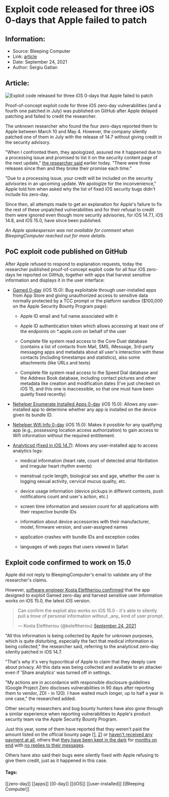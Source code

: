 # Exploit code released for three iOS 0-days that Apple failed to patch
### 

## Information:
+ Source: Bleeping Computer
+ Link: [article](https://www.bleepingcomputer.com/news/security/exploit-code-released-for-three-ios-0-days-that-apple-failed-to-patch/)
+ Date: September 24, 2021
+ Author: Sergiu Gatlan


## Article:
![Exploit code released for three iOS 0-days that Apple failed to patch](https://www.bleepstatic.com/content/hl-images/2021/02/10/Apple-red..jpg)


Proof-of-concept exploit code for three iOS zero-day vulnerabilities (and a fourth one patched in July) was published on GitHub after Apple delayed patching and failed to credit the researcher.


The unknown researcher who found the four zero-days reported them to Apple between March 10 and May 4. However, the company silently patched one of them in July with the release of 14.7 without giving credit in the security advisory.


"When I confronted them, they apologized, assured me it happened due to a processing issue and promised to list it on the security content page of the next update," [the researcher said](https://habr.com/en/post/579714/) earlier today. "There were three releases since then and they broke their promise each time."


"Due to a processing issue, your credit will be included on the security advisories in an upcoming update. We apologize for the inconvenience," Apple told him when asked why the list of fixed iOS security bugs didn't include his zero-day.


Since then, all attempts made to get an explanation for Apple's failure to fix the rest of these unpatched vulnerabilities and for their refusal to credit them were ignored even though more security advisories, for iOS 14.7.1, iOS 14.8, and iOS 15.0, have since been published.


*An Apple spokesperson was not available for comment when BleepingComputer reached out for more details.*


PoC exploit code published on GitHub
------------------------------------


After Apple refused to respond to explanation requests, today the researcher published proof-of-concept exploit code for all four iOS zero-days he reported on GitHub, together with apps that harvest sensitive information and displays it in the user interface:


* [Gamed 0-day](https://github.com/illusionofchaos/ios-gamed-0day) (iOS 15.0): Bug exploitable through user-installed apps from App Store and giving unauthorized access to sensitive data normally protected by a TCC prompt or the platform sandbox ($100,000 on the Apple Security Bounty Program page):


	+ Apple ID email and full name associated with it
	
	
	+ Apple ID authentication token which allows accessing at least one of the endpoints on *.apple.com on behalf of the user
	
	
	+ Complete file system read access to the Core Duet database (contains a list of contacts from Mail, SMS, iMessage, 3rd-party messaging apps and metadata about all user's interaction with these contacts (including timestamps and statistics), also some attachments (like URLs and texts)
	
	
	+ Complete file system read access to the Speed Dial database and the Address Book database, including contact pictures and other metadata like creation and modification dates (I've just checked on iOS 15, and this one is inaccessible, so that one must have been quietly fixed recently)
* [Nehelper Enumerate Installed Apps 0-day](https://github.com/illusionofchaos/ios-nehelper-enum-apps-0day) (iOS 15.0): Allows any user-installed app to determine whether any app is installed on the device given its bundle ID.


* [Nehelper Wifi Info 0-day](https://github.com/illusionofchaos/ios-nehelper-wifi-info-0day) (iOS 15.0): Makes it possible for any qualifying app (e.g., possessing location access authorization) to gain access to Wifi information without the required entitlement.


* [Analyticsd (fixed in iOS 14.7)](https://github.com/illusionofchaos/ios-analyticsd-pre14.7-exploit): Allows any user-installed app to access analytics logs:


	+ medical information (heart rate, count of detected atrial fibrillation and irregular heart rhythm events)
	
	
	+ menstrual cycle length, biological sex and age, whether the user is logging sexual activity, cervical mucus quality, etc.
	
	
	+ device usage information (device pickups in different contexts, push notifications count and user's action, etc.)
	
	
	+ screen time information and session count for all applications with their respective bundle IDs
	
	
	+ information about device accessories with their manufacturer, model, firmware version, and user-assigned names
	
	
	+ application crashes with bundle IDs and exception codes
	
	
	+ languages of web pages that users viewed in Safari


Exploit code confirmed to work on 15.0
--------------------------------------


Apple did not reply to BleepingComputer's email to validate any of the researcher's claims.


However, [software engineer Kosta Eleftheriou confirmed](https://twitter.com/keleftheriou/status/1441242689748410373) that the app designed to exploit Gamed zero-day and harvest sensitive user information works on iOS 15.0, the latest iOS version.




> 
> Can confirm the exploit also works on iOS 15.0 - it's able to silently pull a *trove* of personal information without \_any\_ kind of user prompt.
> 
> 
> — Kosta Eleftheriou (@keleftheriou) [September 24, 2021](https://twitter.com/keleftheriou/status/1441258865996156931?ref_src=twsrc%5Etfw)


"All this information is being collected by Apple for unknown purposes, which is quite disturbing, especially the fact that medical information is being collected," the researcher said, referring to the analyticsd zero-day silently patched in iOS 14.7.


"That's why it's very hypocritical of Apple to claim that they deeply care about privacy. All this data was being collected and available to an attacker even if 'Share analytics' was turned off in settings.


"My actions are in accordance with responsible disclosure guidelines (Google Project Zero discloses vulnerabilities in 90 days after reporting them to vendor, ZDI - in 120). I have waited much longer, up to half a year in one case," the researched added.


Other security researchers and bug bounty hunters have also gone through a similar experience when reporting vulnerabilities to Apple's product security team via the Apple Security Bounty Program.


Just this year, some of them have reported that they weren't paid the amount listed on the official bounty page [[1](http://twitter.com/VBarraquito/status/1438186052808757256?s=20), [2](https://twitter.com/VBarraquito/status/1438186052808757256?s=20)] or [haven't received any payment at all](https://medium.com/macoclock/apple-security-bounty-a-personal-experience-fe9a57a81943), others that [they have been kept in the dark](http://www.imore.com/developer-feels-robbed-apples-security-bounty-program) for [months on end](https://twitter.com/theevilbit/status/1417935753775132676) with [no replies to their messages](https://theevilbit.github.io/posts/experiences_with_asb/).


Others have also said their bugs were silently fixed with Apple refusing to give them credit, just as it happened in this case.




#### Tags:
[[zero-day]] [[apps]] [[0-day]] [[(iOS]] [[user-installed]] [[Bleeping Computer]]
